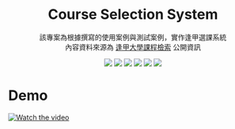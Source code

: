 <h1 align="center">Course Selection System</h1>

<p align="center">
  該專案為根據撰寫的使用案例與測試案例，實作逢甲選課系統<br>
  內容資料來源為 <a href="https://coursesearch03.fcu.edu.tw/main.aspx?token=eyJ0eXAiOiJKV1QiLCJhbGciOiJIUzI1NiJ9.eyJleHAiOjE3NTA3NTc1NjN9.5z0NZm2xjLnbnAiy0mIy80jNaAD00ezVXzd7bB-HWVQ" target="_blank">逢甲大學課程檢索</a> 公開資訊
</p>

<p align="center">
    <img src="https://img.shields.io/badge/HTML5-E34F26?style=for-the-badge&logo=html5&logoColor=white">
    <img src="https://img.shields.io/badge/CSS3-1572B6?style=for-the-badge&logo=css3&logoColor=white">
    <img src="https://img.shields.io/badge/JavaScript-323330?style=for-the-badge&logo=javascript&logoColor=F7DF1E">
    <img src="https://img.shields.io/badge/Python-FFD43B?style=for-the-badge&logo=python&logoColor=blue">
    <img src="https://img.shields.io/badge/Flask-000000?style=for-the-badge&logo=flask&logoColor=white">
    <img src="https://img.shields.io/badge/json-5E5C5C?style=for-the-badge&logo=json&logoColor=white">
</p>

# Demo
[![Watch the video](https://img.youtube.com/vi/L7zMwy39fIc/hqdefault.jpg)](https://youtu.be/L7zMwy39fIc)